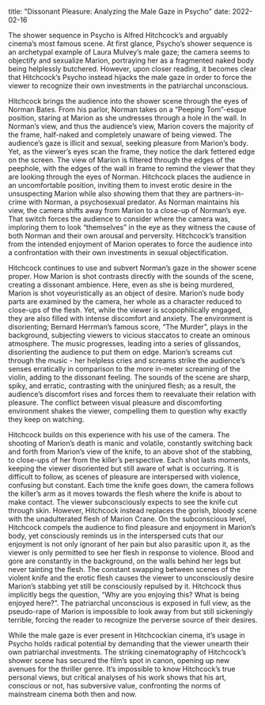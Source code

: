 title: "Dissonant Pleasure: Analyzing the Male Gaze in Psycho" date: 2022-02-16

The shower sequence in Psycho is Alfred Hitchcock’s and arguably cinema’s most famous scene. At first glance, Psycho’s shower sequence is an archetypal example of Laura Mulvey’s male gaze; the camera seems to objectify and sexualize Marion, portraying her as a fragmented naked body being helplessly butchered. However, upon closer reading, it becomes clear that Hitchcock’s Psycho instead hijacks the male gaze in order to force the viewer to recognize their own investments in the patriarchal unconscious.

Hitchcock brings the audience into the shower scene through the eyes of Norman Bates. From his parlor, Norman takes on a “Peeping Tom”-esque position, staring at Marion as she undresses through a hole in the wall. In Norman’s view, and thus the audience’s view, Marion covers the majority of the frame, half-naked and completely unaware of being viewed. The audience’s gaze is illicit and sexual, seeking pleasure from Marion’s body. Yet, as the viewer’s eyes scan the frame, they notice the dark fettered edge on the screen. The view of Marion is filtered through the edges of the peephole, with the edges of the wall in frame to remind the viewer that they are looking through the eyes of Norman. Hitchcock places the audience in an uncomfortable position, inviting them to invest erotic desire in the unsuspecting Marion while also showing them that they are partners-in-crime with Norman, a psychosexual predator. As Norman maintains his view, the camera shifts away from Marion to a close-up of Norman’s eye. That switch forces the audience to consider where the camera was, imploring them to look “themselves” in the eye as they witness the cause of both Norman and their own arousal and perversity. Hitchcock’s transition from the intended enjoyment of Marion operates to force the audience into a confrontation with their own investments in sexual objectification. 

Hitchcock continues to use and subvert Norman’s gaze in the shower scene proper. How Marion is shot contrasts directly with the sounds of the scene, creating a dissonant ambience. Here, even as she is being murdered, Marion is shot voyeuristically as an object of desire. Marion’s nude body parts are examined by the camera, her whole as a character reduced to close-ups of the flesh. Yet, while the viewer is scopophilically engaged, they are also filled with intense discomfort and anxiety. The environment is disorienting; Bernard Herrman’s famous score, “The Murder”, plays in the background, subjecting viewers to vicious staccatos to create an ominous atmosphere. The music progresses, leading into a series of glissandos, disorienting the audience to put them on edge. Marion’s screams cut through the music - her helpless cries and screams strike the audience’s senses erratically in comparison to the more in-meter screaming of the violin, adding to the dissonant feeling. The sounds of the scene are sharp, spiky, and erratic, contrasting with the uninjured flesh; as a result, the audience’s discomfort rises and forces them to reevaluate their relation with pleasure. The conflict between visual pleasure and discomforting environment shakes the viewer, compelling them to question why exactly they keep on watching. 

Hitchcock builds on this experience with his use of the camera. The shooting of Marion’s death is manic and volatile, constantly switching back and forth from Marion’s view of the knife, to an above shot of the stabbing, to close-ups of her from the killer’s perspective. Each shot lasts moments, keeping the viewer disoriented but still aware of what is occurring. It is difficult to follow, as scenes of pleasure are interspersed with violence, confusing but constant. Each time the knife goes down, the camera follows the killer’s arm as it moves towards the flesh where the knife is about to make contact. The viewer subconsciously expects to see the knife cut through skin. However, Hitchcock instead replaces the gorish, bloody scene with the unadulterated flesh of Marion Crane. On the subconscious level, Hitchcock compels the audience to find pleasure and enjoyment in Marion’s body, yet consciously reminds us in the interspersed cuts that our enjoyment is not only ignorant of her pain but also parasitic upon it, as the viewer is only permitted to see her flesh in response to violence. Blood and gore are constantly in the background, on the walls behind her legs but never tainting the flesh. The constant swapping between scenes of the violent knife and the erotic flesh causes the viewer to unconsciously desire Marion’s stabbing yet still be consciously repulsed by it. Hitchcock thus implicitly begs the question, “Why are you enjoying this? What is being enjoyed here?”. The patriarchal unconscious is exposed in full view, as the pseudo-rape of Marion is impossible to look away from but still sickeningly terrible, forcing the reader to recognize the perverse source of their desires. 

While the male gaze is ever present in Hitchcockian cinema, it’s usage in Psycho holds radical potential by demanding that the viewer unearth their own patriarchal investments. The striking cinematography of Hitchcock’s shower scene has secured the film’s spot in canon, opening up new avenues for the thriller genre. It’s impossible to know Hitchcock’s true personal views, but critical analyses of his work shows that his art, conscious or not, has subversive value, confronting the norms of mainstream cinema both then and now. 
